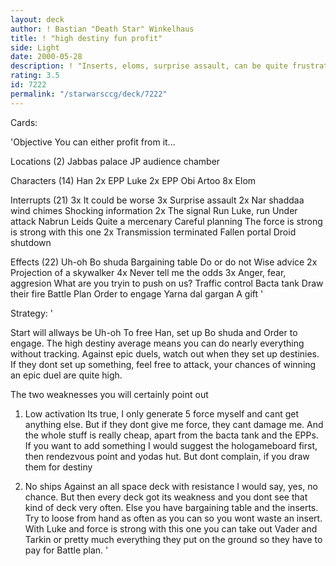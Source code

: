 ```yaml
---
layout: deck
author: ! Bastian "Death Star" Winkelhaus
title: ! "high destiny fun profit"
side: Light
date: 2000-05-28
description: ! "Inserts, eloms, surprise assault, can be quite frustrating for the opponent"
rating: 3.5
id: 7222
permalink: "/starwarsccg/deck/7222"
---
```

Cards: 

'Objective
You can either profit from it...

Locations (2)
Jabbas palace
JP audience chamber

Characters (14)
Han
2x EPP Luke
2x EPP Obi
Artoo
8x Elom

Interrupts (21)
3x It could be worse
3x Surprise assault
2x Nar shaddaa wind chimes
Shocking information
2x The signal
Run Luke, run
Under attack
Nabrun Leids
Quite a mercenary
Careful planning
The force is strong is strong with this one
2x Transmission terminated
Fallen portal
Droid shutdown

Effects (22)
Uh-oh
Bo shuda
Bargaining table
Do or do not
Wise advice
2x Projection of a skywalker
4x Never tell me the odds
3x Anger, fear, aggresion
What are you tryin to push on us?
Traffic control
Bacta tank
Draw their fire
Battle Plan
Order to engage
Yarna dal gargan
A gift
'

Strategy: '

Start will allways be Uh-oh To free Han, set up Bo shuda and Order to engage.
The high destiny average means you can do nearly everything without tracking.
Against epic duels, watch out when they set up destinies. If they dont set up something, feel free to attack, your chances of winning an epic duel are quite high.

The two weaknesses you will certainly point out 

1. Low activation
Its true, I only generate 5 force myself and cant get anything else. But if they dont give me force, they cant damage me. And the whole stuff is really cheap, apart from the bacta tank and the EPPs. If you want to add something I would suggest the hologameboard first, then rendezvous point and yodas hut. But dont complain, if you draw them for destiny

2. No ships
Against an all space deck with resistance I would say, yes, no chance. But then every deck got its weakness and you dont see that kind of deck very often.
Else you have bargaining table and the inserts. Try to loose from hand as often as you can so you wont waste an insert. With Luke and force is strong with this one you can take out Vader and Tarkin or pretty much everything they put on the ground so they have to pay for Battle plan. '
